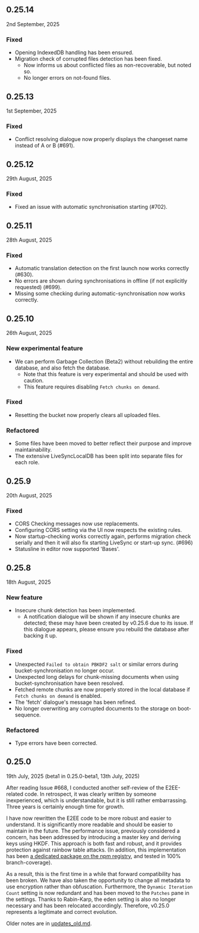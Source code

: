 ## 0.25.14

2nd September, 2025

### Fixed

- Opening IndexedDB handling has been ensured.
- Migration check of corrupted files detection has been fixed.
    - Now informs us about conflicted files as non-recoverable, but noted so.
    - No longer errors on not-found files.

## 0.25.13

1st September, 2025

### Fixed

- Conflict resolving dialogue now properly displays the changeset name instead of A or B (#691).

## 0.25.12

29th August, 2025

### Fixed

- Fixed an issue with automatic synchronisation starting (#702).

## 0.25.11

28th August, 2025

### Fixed

- Automatic translation detection on the first launch now works correctly (#630).
- No errors are shown during synchronisations in offline (if not explicitly requested) (#699).
- Missing some checking during automatic-synchronisation now works correctly.

## 0.25.10

26th August, 2025

### New experimental feature

- We can perform Garbage Collection (Beta2) without rebuilding the entire database, and also fetch the database.
    - Note that this feature is very experimental and should be used with caution.
    - This feature requires disabling `Fetch chunks on demand`.

### Fixed

- Resetting the bucket now properly clears all uploaded files.

### Refactored

- Some files have been moved to better reflect their purpose and improve maintainability.
- The extensive LiveSyncLocalDB has been split into separate files for each role.

## 0.25.9

20th August, 2025

### Fixed

- CORS Checking messages now use replacements.
- Configuring CORS setting via the UI now respects the existing rules.
- Now startup-checking works correctly again, performs migration check serially and then it will also fix starting LiveSync or start-up sync. (#696)
- Statusline in editor now supported 'Bases'.

## 0.25.8

18th August, 2025

### New feature

- Insecure chunk detection has been implemented.
    - A notification dialogue will be shown if any insecure chunks are detected; these may have been created by v0.25.6 due to its issue. If this dialogue appears, please ensure you rebuild the database after backing it up.

### Fixed

- Unexpected `Failed to obtain PBKDF2 salt` or similar errors during bucket-synchronisation no longer occur.
- Unexpected long delays for chunk-missing documents when using bucket-synchronisation have been resolved.
- Fetched remote chunks are now properly stored in the local database if `Fetch chunks on demand` is enabled.
- The 'fetch' dialogue's message has been refined.
- No longer overwriting any corrupted documents to the storage on boot-sequence.

### Refactored

- Type errors have been corrected.

## 0.25.0

19th July, 2025 (beta1 in 0.25.0-beta1, 13th July, 2025)

After reading Issue #668, I conducted another self-review of the E2EE-related code. In retrospect, it was clearly written by someone inexperienced, which is understandable, but it is still rather embarrassing. Three years is certainly enough time for growth.

I have now rewritten the E2EE code to be more robust and easier to understand. It is significantly more readable and should be easier to maintain in the future. The performance issue, previously considered a concern, has been addressed by introducing a master key and deriving keys using HKDF. This approach is both fast and robust, and it provides protection against rainbow table attacks. (In addition, this implementation has been [a dedicated package on the npm registry](https://github.com/vrtmrz/octagonal-wheels), and tested in 100% branch-coverage).

As a result, this is the first time in a while that forward compatibility has been broken. We have also taken the opportunity to change all metadata to use encryption rather than obfuscation. Furthermore, the `Dynamic Iteration Count` setting is now redundant and has been moved to the `Patches` pane in the settings. Thanks to Rabin-Karp, the eden setting is also no longer necessary and has been relocated accordingly. Therefore, v0.25.0 represents a legitimate and correct evolution.

Older notes are in
[updates_old.md](https://github.com/vrtmrz/obsidian-livesync/blob/main/updates_old.md).
